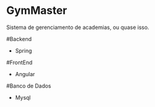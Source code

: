 # GymMaster
Sistema de gerenciamento de academias, ou quase isso.

#Backend
- Spring

#FrontEnd
- Angular

#Banco de Dados
- Mysql
